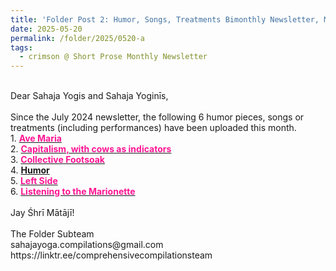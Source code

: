 ```yaml
---
title: 'Folder Post 2: Humor, Songs, Treatments Bimonthly Newsletter, May 2025'
date: 2025-05-20
permalink: /folder/2025/0520-a
tags:
  - crimson @ Short Prose Monthly Newsletter
---
```


<p>
<br>
Dear Sahaja Yogis and Sahaja Yoginīs,<br>
<br>
Since the July 2024 newsletter, the following 6 humor pieces, songs or treatments (including performances) have been uploaded this month.<br>
1. <a href="https://seven-teams.github.io/folder/2025-0217-BJD-Ave-Maria"> <font color="DeepPink"><b>Ave Maria</b></font></a><br>
2. <a href="https://seven-teams.github.io/folder/2003-0131-Humor-AN-Capitalism-with-Cows-as-indicators-SYAN"> <font color="DeepPink"><b>Capitalism, with cows as indicators</b></font></a><br>
3. <a href="https://seven-teams.github.io/folder/Treatment-Collective-Fotasoak-2006-0901-TASYN"> <font color="DeepPink"><b>Collective Footsoak</b></font></a><br>
4. <a href="https://seven-teams.github.io/folder/2003-0829-Humor-SYAN> <font color="DeepPink"><b>Humor</b></font></a><br>
5. <a href="https://seven-teams.github.io/folder/Treatment-AK-Left-Side-2007-1012-1019-TASYN"> <font color="DeepPink"><b>Left Side</b></font></a><br>
6. <a href="https://seven-teams.github.io/folder/2017-0404-BJD-Listening-to-the-Marionette-TEDxPSU"> <font color="DeepPink"><b>Listening to the Marionette</b></font></a><br>
<br>
Jay Śhrī Mātājī!<br>
<br>
The Folder Subteam<br>
sahajayoga.compilations@gmail.com<br>
https://linktr.ee/comprehensivecompilationsteam<br>
</p>